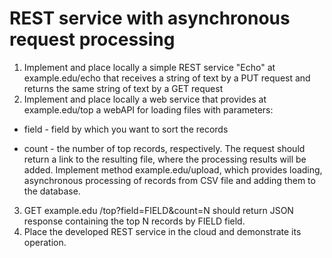# REST service with asynchronous request processing

1. Implement and place locally a simple REST service "Echo" at example.edu/echo that receives a string of text by a PUT request and returns the same string of text by a GET request 
2. Implement and place locally a web service that provides at example.edu/top a webAPI for loading files with parameters:

- field - field by which you want to sort the records

- count - the number of top records, respectively.
The request should return a link to the resulting file, where the processing results will be added.
Implement method example.edu/upload, which provides loading, asynchronous processing of records from CSV file and adding them to the database.

3. GET example.edu /top?field=FIELD&count=N should return JSON response containing the top N records by FIELD field.
4. Place the developed REST service in the cloud and demonstrate its operation.
